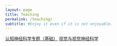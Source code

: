 ```yaml
---
layout: page
title: Teaching
permalink: /teaching/
subtitle: #Enjoy it even if it is not enjoyable.
---
```


[认知神经科学专题（基础）](https://www.psy.pku.edu.cn/jyjx/yjsj/pyfa/313214.htm)
[视觉与视觉神经科学](https://www.psy.pku.edu.cn/jyjx/yjsj/pyfa/313214.htm)